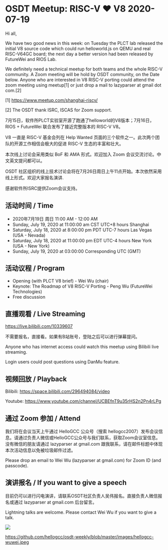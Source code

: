 # OSDT Meetup: RISC-V ❤️ V8 2020-07-19

Hi all,

We have two good news in this week: on Tuesday the PLCT lab released the initial
V8 source code which could run helloworld.js on QEMU and real RISC-V64GC board;
the next day a better version had been released by FutureWei and RIOS Lab.

We definitely need a technical meetup for both teams and the whole RISC-V
community. A Zoom meeting will be hold by OSDT community, on the Date below.
Anyone who are interested in V8 RISC-V porting could attend the zoom meeting using
meetup[1] or just drop a mail to lazyparser at gmail dot com.[2]

[1] https://www.meetup.com/shanghai-riscv/

[2] The OSDT thank ISRC, ISCAS for Zoom support.

7月15日，软件所PLCT实验室开源了跑通了helloworld的V8版本；7月16日，RIOS + FutureWei 联合发布了接近完整版本的 RISC-V V8。

V8 一直是 RISC-V 基金会列在 Help Wanted 页面的三个软件之一。此次两个团队的开源工作相信会极大的促进 RISC-V 生态的丰富和壮大。

本次线上讨论会采用类似 BoF 和 AMA 形式。欢迎加入 Zoom 会议交流讨论。中文英文提问都可以。

OSDT 社区组织的线上技术讨论会将在7月26日周日上午11点开始。本次依然采用线上形式。欢迎大家报名演讲.

感谢软件所ISRC提供Zoom会议支持。

## 活动时间 / Time

- 2020年7月19日 周日 11:00 AM - 12:00 AM
- Sunday, July 19, 2020 at 11:00:00 am	CST	UTC+8 hours Shanghai
- Saturday, July 18, 2020 at 8:00:00 pm	PDT	UTC-7 hours Las Vegas (USA - Nevada)
- Saturday, July 18, 2020 at 11:00:00 pm EDT UTC-4 hours New York (USA - New York)
- Sunday, July 19, 2020 at 03:00:00 Corresponding UTC (GMT)

## 活动议程 / Program

- Opening (with PLCT V8 brief) - Wei Wu (chair)
- Keynote: The Roadmap of V8 RISC-V Porting - Peng Wu (FutureWei Technologies)
- Free discussion

## 直播观看 / Live Streaming

https://live.bilibili.com/10339607

不需要报名，直接看。如果有B站账号，登陆之后可以进行弹幕提问。

Anyone who has internet access could watch this meetup using Bilibili live streaming.

Login users could post questions using DanMu feature.

## 视频回放 / Playback

Bilibili: https://space.bilibili.com/296494084/video

Youtube: https://www.youtube.com/channel/UCBEfnT9u35rHS2n2Pn4rLPg

## 通过 Zoom 参加 / Attend

我们将在会议当天上午通过 HelloGCC 公众号（搜索 hellogcc2007）发布会议信息。请通过负责人微信或HelloGCC公众号与我们联系，获取Zoom会议室信息。没有微信的朋友请通过 lazyparser at gmail.com 跟我联系，请在邮件标题中体现本次活动信息以免被垃圾邮件过滤。

Please drop an email to Wei Wu (lazyparser at gmail.com) for Zoom ID (and passcode).

## 演讲报名 / If you want to give a speech

目前仍可以进行闪电演讲，请联系OSDT社区负责人吴伟报名。直接负责人微信报名或通过 lazyparser at gmail.com 后台留言。

Lightning talks are welcome. Please contact Wei Wu if you want to give a talk.

![](https://github.com/hellogcc/osdt-weekly/blob/master/images/hellogcc-wuwei.jpeg)

https://github.com/hellogcc/osdt-weekly/blob/master/images/hellogcc-wuwei.jpeg
